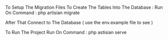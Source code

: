 To Setup The Migration Files To Create The Tables Into The Database :
Run On Command : php artisian migrate

After That Connect to The Database ( use the env.example file to see )

To Run The Project Run On Command : php astisian serve

